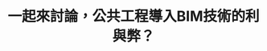 ---
id: "45"
lang: zh-tw
description: 「政府應仿工地主任職能課程制度將BIM人員分級制度納入公共工程，以確保BIM執行品質」連署案
propose_date: 2019-02-12
meeting_date: 2019-04-16
publish: "TRUE"
selected: "FALSE"
blog_selected: "FALSE"
thumbnail: https://cm.pdis.nat.gov.tw/images/post/1u1qN-L6KpuzU72Ni-vun4kgdH3pmZbOW.jpg
title: 一起來討論，公共工程導入BIM技術的利與弊？
introduction:
  content: "過去在設計建築時多採用繪製平面圖的方式，而BIM則是一種新的技術，又名「建築資訊模型」，能夠將建築物的樣貌以3D方式建模，甚至能輸入使用的\
    材質，以模擬地震發生的情況。由於BIM是新的技術，雖然具有許多優點，卻也有相對應的問題，因此這次協作會議便要討論是否能將BIM分級制度納入公共工程。\r

    與會眾人歸納出了兩個重點，其一是如何改善工程執行BIM的溝通與成本，其二為BIM在建築生命全周期之效益。多數單位並認同BIM於規模較大、複雜程\
    度較高之公共工程，較具備採用效益，未來公共工程或許可以就個案之功能、效益或特性等需求進行評估後，導入BIM技術，並明訂於工程中編列該技術之合理預算及相\
    關人員之編列查驗等機制，以引導並落實BIM。\r"
color: green
join:
  type: 提
  title: 政府應仿工地主任職能課程制度將BIM人員分級制度納入公共工程，以確保BIM執行品質
  link: https://join.gov.tw/idea/detail/eecb28a1-88d2-4ebf-8284-a487ab436f8b
  image: https://cm.pdis.nat.gov.tw/images/post/15YfxJIJCNS6PVPQ8LHV2k_7MQZzWC98W.jpg
layout: post
departments:
  - 內政部
  - 工程會
tags:
  - 科技
embed:
  agenda_book:
    links:
      - https://issuu.com/pdis.tw/docs/_bim_bim_
  mind_map:
    links:
      - https://miro.com/app/live-embed/o9J_kxlzpPg=/?moveToViewport=3705,-1360,1896,1985
  proposer_slide:
    links:
      - https://issuu.com/pdis.tw/docs/01-bim_.pptx
  ministry_slide:
    links:
      - https://issuu.com/pdis.tw/docs/03-bim_
      - https://issuu.com/pdis.tw/docs/02-bim_.pptx
      - https://issuu.com/pdis.tw/docs/04_bim_.pptx
  transcript:
    links:
      - https://sayit.pdis.nat.gov.tw/2019-04-16-%E9%96%8B%E6%94%BE%E6%94%BF%E5%BA%9C%E7%AC%AC45%E6%AC%A1%E8%AD%B0%E9%A1%8C%E5%8D%94%E4%BD%9C%E6%9C%83%E8%AD%B0
---